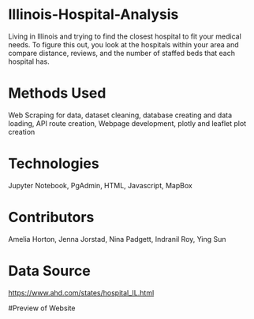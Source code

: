 # Illinois-Hospital-Analysis
Living in Illinois and trying to find the closest hospital to fit your medical needs. To figure this out, you look at the hospitals within your area and compare distance, reviews, and the number of staffed beds that each hospital has. 

# Methods Used
Web Scraping for data, dataset cleaning, database creating and data loading, API route creation, Webpage development, plotly and leaflet plot creation 

# Technologies
Jupyter Notebook, PgAdmin, HTML, Javascript, MapBox

# Contributors
Amelia Horton, Jenna Jorstad, Nina Padgett, Indranil Roy, Ying Sun

# Data Source
https://www.ahd.com/states/hospital_IL.html

#Preview of Website
